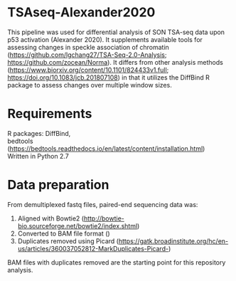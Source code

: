 # TSAseq-Alexander2020
This pipeline was used for differential analysis of SON TSA-seq data upon p53 activation (Alexander 2020). It supplements available tools for assessing changes in speckle association of chromatin (https://github.com/lgchang27/TSA-Seq-2.0-Analysis; https://github.com/zocean/Norma). It differs from other analysis methods (https://www.biorxiv.org/content/10.1101/824433v1.full; https://doi.org/10.1083/jcb.201807108) in that it utilizes the DiffBind R package to assess changes over multiple window sizes. 

# Requirements
R packages: DiffBind,  
bedtools (https://bedtools.readthedocs.io/en/latest/content/installation.html)  
Written in Python 2.7  

# Data preparation
From demultiplexed fastq files, paired-end sequencing data was:  
1. Aligned with Bowtie2 (http://bowtie-bio.sourceforge.net/bowtie2/index.shtml)  
2. Converted to BAM file format ()
3. Duplicates removed using Picard (https://gatk.broadinstitute.org/hc/en-us/articles/360037052812-MarkDuplicates-Picard-)  

BAM files with duplicates removed are the starting point for this repository analysis.
